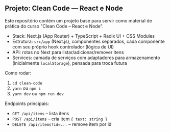 ## Projeto: Clean Code — React e Node

Este repositório contém um projeto base para servir como material de prática do curso "Clean Code – React e Node".

- Stack: Next.js (App Router) + TypeScript + Radix UI + CSS Modules
- Estrutura: `src/app` (Next.js), componentes separados, cada componente com seu próprio hook controlador (lógica de UI)
- API: rotas no Next para listar/adicionar/remover itens
- Services: camada de serviços com adaptadores para armazenamento (inicialmente `localStorage`), pensada para troca futura

Como rodar:

1. `cd clean-code`
2. `yarn` ou `npm i`
3. `yarn dev` ou `npm run dev`

Endpoints principais:

- `GET /api/items` – lista itens
- `POST /api/items` – cria item `{ text: string }`
- `DELETE /api/items?id=...` – remove item por id

